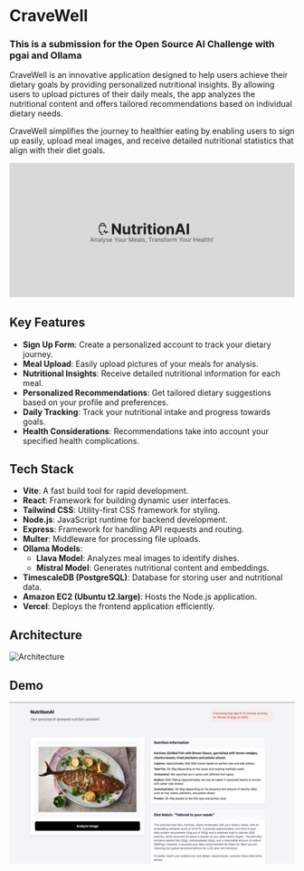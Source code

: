 # CraveWell
### This is a submission for the Open Source AI Challenge with pgai and Ollama

CraveWell is an innovative application designed to help users achieve their dietary goals by providing personalized nutritional insights. By allowing users to upload pictures of their daily meals, the app analyzes the nutritional content and offers tailored recommendations based on individual dietary needs.

CraveWell simplifies the journey to healthier eating by enabling users to sign up easily, upload meal images, and receive detailed nutritional statistics that align with their diet goals.


![Toppage](https://github.com/Ritesh2351235/nutrition-ai/blob/main/Logo.png)


## Key Features
- **Sign Up Form**: Create a personalized account to track your dietary journey.
- **Meal Upload**: Easily upload pictures of your meals for analysis.
- **Nutritional Insights**: Receive detailed nutritional information for each meal.
- **Personalized Recommendations**: Get tailored dietary suggestions based on your profile and preferences.
- **Daily Tracking**: Track your nutritional intake and progress towards goals.
- **Health Considerations**: Recommendations take into account your specified health complications.


## Tech Stack
- **Vite**: A fast build tool for rapid development.
- **React**: Framework for building dynamic user interfaces.
- **Tailwind CSS**: Utility-first CSS framework for styling.
- **Node.js**: JavaScript runtime for backend development.
- **Express**: Framework for handling API requests and routing.
- **Multer**: Middleware for processing file uploads.
- **Ollama Models**:
   - **Llava Model**: Analyzes meal images to identify dishes.
   - **Mistral Model**: Generates nutritional content and embeddings.
- **TimescaleDB (PostgreSQL)**: Database for storing user and nutritional data.
- **Amazon EC2 (Ubuntu t2.large)**: Hosts the Node.js application.
- **Vercel**: Deploys the frontend application efficiently.

## Architecture
![Architecture](https://github.com/Ritesh2351235/nutrition-ai/blob/main/CraveWell.png)

## Demo 
![Demo](https://github.com/Ritesh2351235/nutrition-ai/blob/main/demo.png)

